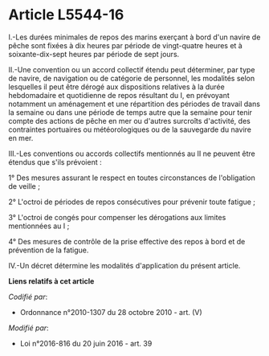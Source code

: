 # Article L5544-16

I.-Les durées minimales de repos des marins exerçant à bord d'un navire de pêche sont fixées à dix heures par période de
vingt-quatre heures et à soixante-dix-sept heures par période de sept jours. 

II.-Une convention ou un accord collectif étendu peut déterminer, par type de navire, de navigation ou de catégorie de
personnel, les modalités selon lesquelles il peut être dérogé aux dispositions relatives à la durée hebdomadaire et
quotidienne de repos résultant du I, en prévoyant notamment un aménagement et une répartition des périodes de travail dans la
semaine ou dans une période de temps autre que la semaine pour tenir compte des actions de pêche en mer ou d'autres surcroîts
d'activité, des contraintes portuaires ou météorologiques ou de la sauvegarde du navire en mer. 

III.-Les conventions ou accords collectifs mentionnés au II ne peuvent être étendus que s'ils prévoient : 

1° Des mesures assurant le respect en toutes circonstances de l'obligation de veille ; 

2° L'octroi de périodes de repos consécutives pour prévenir toute fatigue ; 

3° L'octroi de congés pour compenser les dérogations aux limites mentionnées au I ; 

4° Des mesures de contrôle de la prise effective des repos à bord et de prévention de la fatigue. 

IV.-Un décret                   détermine les modalités d'application du présent article.

**Liens relatifs à cet article**

_Codifié par_:

  - Ordonnance n°2010-1307 du 28 octobre 2010 - art. (V)

_Modifié par_:

  - Loi n°2016-816 du 20 juin 2016 - art. 39
